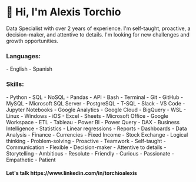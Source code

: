 <h1>👋 Hi, I'm Alexis Torchio </h1>
Data Specialist with over 2 years of experience. I'm self-taught, proactive, a decision-maker, and attentive to details. I'm looking for new challenges and growth opportunities.

<h3>Languages:</h3>
- English - Spanish

<h3>Skills:</h3>
- Python - SQL - NoSQL - Pandas - API - Bash - Terminal - Git - GitHub - MySQL - Microsoft SQL Server - PostgreSQL - T-SQL - Slack - VS Code - Jupyter Notebooks - Google Analytics - Google Cloud - BigQuery - WSL - Linux - Windows - iOS - Excel - Sheets - Microsoft Office - Google Workspace - ETL - Tableau - Power BI - Power Query - DAX - Business Intelligence - Statistics - Linear regressions - Reports - Dashboards - Data Analysis - Finance - Currencies - Fixed Income - Stock Exchange - Logical thinking - Problem-solving - Proactive - Teamwork - Self-taught - Communication - Flexible - Decision-maker - Attentive to details - Storytelling - Ambitious - Resolute - Friendly - Curious - Passionate - Empathetic - Patient

<h4>Let's talk https://www.linkedin.com/in/torchioalexis </h4>

<!---
torchioalexis/torchioalexis is a ✨ special ✨ repository because its `README.md` (this file) appears on your GitHub profile.
You can click the Preview link to take a look at your changes.
--->
